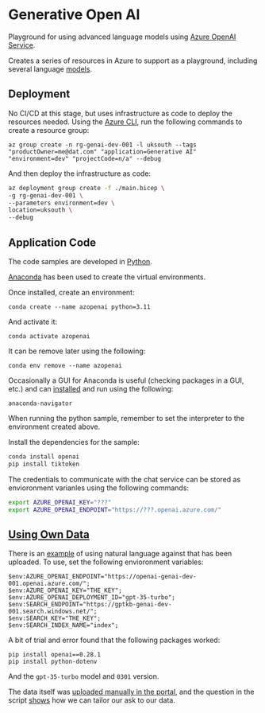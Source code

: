 # Generative Open AI

Playground for using advanced language models using [Azure OpenAI Service](https://azure.microsoft.com/en-us/products/ai-services/openai-service).

Creates a series of resources in Azure to support as a playground, including several language [models](https://learn.microsoft.com/en-us/azure/ai-services/openai/overview).

## Deployment

No CI/CD at this stage, but uses infrastructure as code to deploy the resources needed. Using the [Azure CLI](https://learn.microsoft.com/en-us/cli/azure/), run the following commands to create a resource group:

`az group create -n rg-genai-dev-001 -l uksouth --tags "productOwner=me@dat.com" "application=Generative AI" "environment=dev" "projectCode=n/a" --debug`

And then deploy the infrastructure as code:

```bash
az deployment group create -f ./main.bicep \
-g rg-genai-dev-001 \
--parameters environment=dev \
location=uksouth \
--debug
```

## Application Code

The code samples are developed in [Python](https://www.python.org/).

[Anaconda](https://www.anaconda.com/) has been used to create the virtual environments.

Once installed, create an environment:

`conda create --name azopenai python=3.11`

And activate it:

`conda activate azopenai`

It can be remove later using the following:

`conda env remove --name azopenai`

Occasionally a GUI for Anaconda is useful (checking packages in a GUI, etc.) and can [installed](https://docs.anaconda.com/free/navigator/install/) and run using the following:

`anaconda-navigator`

When running the python sample, remember to set the interpreter to the environment created above.

Install the dependencies for the sample:

``` bash
conda install openai
pip install tiktoken
```

The credentials to communicate with the chat service can be stored as envioronment varianles using the following commands:

``` bash
export AZURE_OPENAI_KEY="???"
export AZURE_OPENAI_ENDPOINT="https://???.openai.azure.com/"
```

## [Using Own Data](https://learn.microsoft.com/en-us/azure/ai-services/openai/use-your-data-quickstart?tabs=bash%2Cpython&pivots=programming-language-python)

There is an [example](https://github.com/jsacapdev/az.generative.ai/blob/main/src/chat/py/own_data.py) of using natural language against that has been uploaded. To use, set the following envioronment variables:

``` pwsh
$env:AZURE_OPENAI_ENDPOINT="https://openai-genai-dev-001.openai.azure.com/"; 
$env:AZURE_OPENAI_KEY="THE_KEY"; 
$env:AZURE_OPENAI_DEPLOYMENT_ID="gpt-35-turbo"; 
$env:SEARCH_ENDPOINT="https://gptkb-genai-dev-001.search.windows.net/"; 
$env:SEARCH_KEY="THE_KEY"; 
$env:SEARCH_INDEX_NAME="index";
```

A bit of trial and error found that the following packages worked:

```pwsh
pip install openai==0.28.1
pip install python-dotenv
```

And the `gpt-35-turbo` model and `0301` version.

The data itself was [uploaded manually in the portal](https://github.com/Azure-Samples/azure-search-openai-demo/blob/main/scripts/prepdocs.py), and the question in the script [shows](https://github.com/jsacapdev/az.generative.ai/blob/fabf75346cbb354ce5d2bda1802ce459891459fb/src/chat/py/own_data.py#L54C82-L54C82) how we can tailor our ask to our data.

